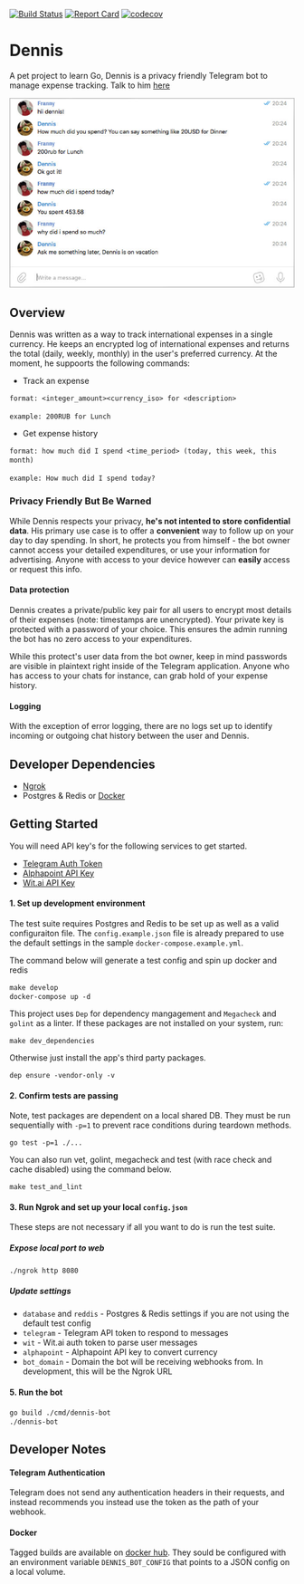 [![Build Status](https://travis-ci.org/fmitra/dennis-bot.svg?branch=master)](https://travis-ci.org/fmitra/dennis-bot) [![Report Card](https://goreportcard.com/badge/github.com/fmitra/dennis-bot)](https://goreportcard.com/badge/github.com/fmitra/dennis-bot) [![codecov](https://codecov.io/gh/fmitra/dennis-bot/branch/master/graph/badge.svg)](https://codecov.io/gh/fmitra/dennis-bot)

# Dennis

A pet project to learn Go, Dennis is a privacy friendly Telegram bot to manage expense tracking. Talk to him [here](https://t.me/AssistantDennisBot)

![dennis](assets/convo.jpg)

## Overview

Dennis was written as a way to track international expenses in a single currency. He keeps an encrypted log
of international expenses and returns the total (daily, weekly, monthly) in the user's preferred currency.
At the moment, he suppoorts the following commands:

* Track an expense

```
format: <integer_amount><currency_iso> for <description>

example: 200RUB for Lunch
```

* Get expense history

```
format: how much did I spend <time_period> (today, this week, this month)

example: How much did I spend today?
```

### Privacy Friendly But Be Warned

While Dennis respects your privacy, **he's not intented to store confidential data**. His primary
use case is to offer a **convenient** way to follow up on your day to day spending. In short,
he protects you from himself - the bot owner cannot access your detailed expenditures, or
use your information for advertising. Anyone with access to your device however can **easily**
access or request this info.

#### Data protection

Dennis creates a private/public key pair for all users to encrypt most details of their expenses
(note: timestamps are unencrypted). Your private key is protected with a password of your choice.
This ensures the admin running the bot has no zero access to your expenditures.

While this protect's user data from the bot owner, keep in mind passwords are visible in
plaintext right inside of the Telegram application. Anyone who has access to your chats for
instance, can grab hold of your expense history.

#### Logging

With the exception of error logging, there are no logs set up to identify incoming or outgoing
chat history between the user and Dennis.

## Developer Dependencies

* [Ngrok](https://ngrok.com/downlaod)
* Postgres & Redis or [Docker](https://www.docker.com/)

## Getting Started

You will need API key's for the following services to get started.

* [Telegram Auth Token](https://core.telegram.org/bots/api#authorizing-your-bot)
* [Alphapoint API Key](https://www.alphapoint.com/api/index.html)
* [Wit.ai API Key](https://wit.ai)

#### 1. Set up development environment

The test suite requires Postgres and Redis to be set up as well as a valid
configuraiton file. The `config.example.json` file is already prepared to use the
default settings in the sample `docker-compose.example.yml`.

The command below will generate a test config and spin up docker and redis

```
make develop
docker-compose up -d
```

This project uses `Dep` for dependency mangagement and `Megacheck` and `golint` as a linter.
If these packages are not installed on your system, run:

```
make dev_dependencies
```

Otherwise just install the app's third party packages.

```
dep ensure -vendor-only -v
```

#### 2. Confirm tests are passing

Note, test packages are dependent on a local shared DB. They must be run sequentially
with `-p=1` to prevent race conditions during teardown methods.

```
go test -p=1 ./...
```

You can also run vet, golint, megacheck and test (with race check and cache disabled) using the command below.

```
make test_and_lint
```

#### 3. Run Ngrok and set up your local `config.json`

These steps are not necessary if all you want to do is run the test suite.

##### Expose local port to web

```
./ngrok http 8080
```

##### Update settings

* `database` and `reddis` - Postgres & Redis settings if you are not using the default test config
* `telegram` - Telegram API token to respond to messages
* `wit` - Wit.ai auth token to parse user messages
* `alphapoint` - Alphapoint API key to convert currency
* `bot_domain` - Domain the bot will be receiving webhooks from. In development, this will be the Ngrok URL


#### 5. Run the bot

```
go build ./cmd/dennis-bot
./dennis-bot
```

## Developer Notes

#### Telegram Authentication

Telegram does not send any authentication headers in their requests, and instead recommends
you instead use the token as the path of your webhook.


#### Docker

Tagged builds are available on [docker hub](https://hub.docker.com/r/fmitra/dennis-bot/tags/). They sould be configured with an environment variable
`DENNIS_BOT_CONFIG` that points to a JSON config on a local volume.
